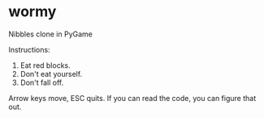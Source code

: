 wormy
=====

Nibbles clone in PyGame

Instructions:
1) Eat red blocks.
2) Don't eat yourself.
3) Don't fall off.

Arrow keys move, ESC quits. If you can read the code, you can figure that out.

